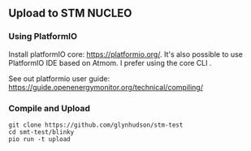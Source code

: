 ## Upload to STM NUCLEO

### Using PlatformIO

Install platformIO core: https://platformio.org/. It's also possible to use PlatformIO IDE based on Atmom. I prefer using the core CLI .

See out platformio user guide: https://guide.openenergymonitor.org/technical/compiling/

### Compile and Upload 

```
git clone https://github.com/glynhudson/stm-test
cd smt-test/blinky
pio run -t upload
```
